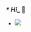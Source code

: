 ### _* Hi__ 👋

- <img src="https://thumbs.dreamstime.com/b/vector-illustration-kid-computer-eps-vector-illustration-kid-computer-122338143.jpg" /></a>
</p>






